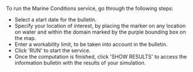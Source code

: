 To run the Marine Conditions service, go through the following steps:

* Select a start date for the bulletin.
* Specify your location of interest, by placing the marker on any location on water and within the domain marked by the purple bounding box on the map.
* Enter a workability limit, to be taken into account in the bulletin.
* Click 'RUN' to start the service.
* Once the computation is finished, click 'SHOW RESULTS' to access the information bulletin with the results of your simulation.

